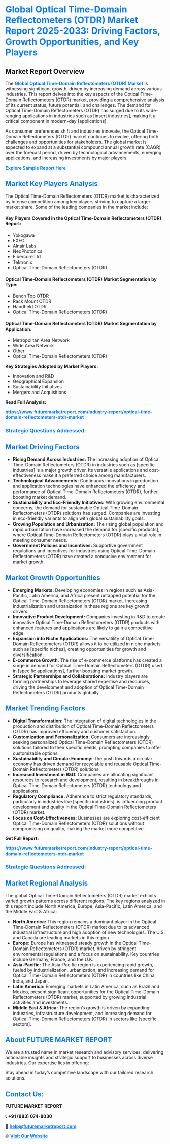 <h1 style="color: #007BFF;">Global Optical Time-Domain Reflectometers (OTDR) Market Report 2025-2033: Driving Factors, Growth Opportunities, and Key Players</h1>

<section id="overview">
<h2>Market Report Overview</h2>
<p>The <a href="https://www.futuremarketreport.com/industry-report/optical-time-domain-reflectometers-otdr-market" style="color: #007BFF; text-decoration: none;"><strong>Global Optical Time-Domain Reflectometers (OTDR) Market</strong></a> is witnessing significant growth, driven by increasing demand across various industries. This report delves into the key aspects of the Optical Time-Domain Reflectometers (OTDR) market, providing a comprehensive analysis of its current status, future potential, and challenges. The demand for Optical Time-Domain Reflectometers (OTDR) has surged due to its wide-ranging applications in industries such as [insert industries], making it a critical component in modern-day [applications].</p>
<p>As consumer preferences shift and industries innovate, the Optical Time-Domain Reflectometers (OTDR) market continues to evolve, offering both challenges and opportunities for stakeholders. The global market is expected to expand at a substantial compound annual growth rate (CAGR) over the forecast period, driven by technological advancements, emerging applications, and increasing investments by major players.</p>
</section>

<section id="overview">
<p><a href="https://www.futuremarketreport.com/request-sample/reportId=110447" style="color: #007BFF; text-decoration: none;"><strong>Explore Sample Report Here</strong></a></p>
</section>

<section id="key-players">
<h2 style="color: #007BFF;">Market Key Players Analysis</h2>
<p>The Optical Time-Domain Reflectometers (OTDR) market is characterized by intense competition among key players striving to capture a larger market share. Some of the leading companies in the market include:</p>
<h4>Key Players Covered in the Optical Time-Domain Reflectometers (OTDR) Report:</h4>
<ul><li>Yokogawa</li><li>EXFO</li><li>Alnair Labs</li><li>NeoPhotonics</li><li>Fibercore Ltd</li><li>Tektronix</li><li>Optical Time-Domain Reflectometers (OTDR)</li></ul>
<h4>Optical Time-Domain Reflectometers (OTDR) Market Segmentation by Type:</h4>
<ul><li>Bench Top OTDR</li><li>Rack Mount OTDR</li><li>Handheld OTDR</li><li>Optical Time-Domain Reflectometers (OTDR)</li></ul>

<h4>Optical Time-Domain Reflectometers (OTDR) Market Segmentation by Application:</h4>
<ul><li>Metropolitan Area Network</li><li>Wide Area Network</li><li>Other</li><li>Optical Time-Domain Reflectometers (OTDR)</li></ul>
<p><strong>Key Strategies Adopted by Market Players:</strong></p>
<ul>
<li>Innovation and R&D</li>
<li>Geographical Expansion</li>
<li>Sustainability Initiatives</li>
<li>Mergers and Acquisitions</li>
</ul>
</section>

<section>
<p><strong>Read Full Analysis: </strong></p><a href="https://www.futuremarketreport.com/industry-report/optical-time-domain-reflectometers-otdr-market" style="color: #007BFF; text-decoration: none;"><strong>https://www.futuremarketreport.com/industry-report/optical-time-domain-reflectometers-otdr-market</strong></a>
<h3 style="color: #007BFF;">Strategic Questions Addressed:</h3>
</section>

<section id="driving-factors">
<h2 style="color: #007BFF;">Market Driving Factors</h2>
<ul>
<li><strong>Rising Demand Across Industries:</strong> The increasing adoption of Optical Time-Domain Reflectometers (OTDR) in industries such as [specific industries] is a major growth driver. Its versatile applications and cost-effectiveness make it a preferred choice among manufacturers.</li>
<li><strong>Technological Advancements:</strong> Continuous innovations in production and application technologies have enhanced the efficiency and performance of Optical Time-Domain Reflectometers (OTDR), further boosting market demand.</li>
<li><strong>Sustainability and Eco-Friendly Initiatives:</strong> With growing environmental concerns, the demand for sustainable Optical Time-Domain Reflectometers (OTDR) solutions has surged. Companies are investing in eco-friendly variants to align with global sustainability goals.</li>
<li><strong>Growing Population and Urbanization:</strong> The rising global population and rapid urbanization have increased the demand for [specific products], where Optical Time-Domain Reflectometers (OTDR) plays a vital role in meeting consumer needs.</li>
<li><strong>Government Policies and Incentives:</strong> Supportive government regulations and incentives for industries using Optical Time-Domain Reflectometers (OTDR) have created a conducive environment for market growth.</li>
</ul>
</section>

<section id="growth-opportunities">
<h2 style="color: #007BFF;">Market Growth Opportunities</h2>
<ul>
<li><strong>Emerging Markets:</strong> Developing economies in regions such as Asia-Pacific, Latin America, and Africa present untapped potential for the Optical Time-Domain Reflectometers (OTDR) market. Increasing industrialization and urbanization in these regions are key growth drivers.</li>
<li><strong>Innovative Product Development:</strong> Companies investing in R&D to create innovative Optical Time-Domain Reflectometers (OTDR) products with enhanced features and applications are likely to gain a competitive edge.</li>
<li><strong>Expansion into Niche Applications:</strong> The versatility of Optical Time-Domain Reflectometers (OTDR) allows it to be utilized in niche markets such as [specific niches], creating opportunities for growth and diversification.</li>
<li><strong>E-commerce Growth:</strong> The rise of e-commerce platforms has created a surge in demand for Optical Time-Domain Reflectometers (OTDR) used in [specific applications], further boosting market growth.</li>
<li><strong>Strategic Partnerships and Collaborations:</strong> Industry players are forming partnerships to leverage shared expertise and resources, driving the development and adoption of Optical Time-Domain Reflectometers (OTDR) products globally.</li>
</ul>
</section>

<section id="trending-factors">
<h2 style="color: #007BFF;">Market Trending Factors</h2>
<ul>
<li><strong>Digital Transformation:</strong> The integration of digital technologies in the production and distribution of Optical Time-Domain Reflectometers (OTDR) has improved efficiency and customer satisfaction.</li>
<li><strong>Customization and Personalization:</strong> Consumers are increasingly seeking personalized Optical Time-Domain Reflectometers (OTDR) solutions tailored to their specific needs, prompting companies to offer customizable options.</li>
<li><strong>Sustainability and Circular Economy:</strong> The push towards a circular economy has driven demand for recyclable and reusable Optical Time-Domain Reflectometers (OTDR) solutions.</li>
<li><strong>Increased Investment in R&D:</strong> Companies are allocating significant resources to research and development, resulting in breakthroughs in Optical Time-Domain Reflectometers (OTDR) technology and applications.</li>
<li><strong>Regulatory Compliance:</strong> Adherence to strict regulatory standards, particularly in industries like [specific industries], is influencing product development and quality in the Optical Time-Domain Reflectometers (OTDR) market.</li>
<li><strong>Focus on Cost-Effectiveness:</strong> Businesses are exploring cost-efficient Optical Time-Domain Reflectometers (OTDR) solutions without compromising on quality, making the market more competitive.</li>
</ul>
</section>

<section>
<p><strong>Get Full Report: </strong></p><a href="https://www.futuremarketreport.com/industry-report/optical-time-domain-reflectometers-otdr-market" style="color: #007BFF; text-decoration: none;"><strong>https://www.futuremarketreport.com/industry-report/optical-time-domain-reflectometers-otdr-market</strong></a>
<h3 style="color: #007BFF;">Strategic Questions Addressed:</h3>
</section>


<section id="regional-analysis">
<h2 style="color: #007BFF;">Market Regional Analysis</h2>
<p>The global Optical Time-Domain Reflectometers (OTDR) market exhibits varied growth patterns across different regions. The key regions analyzed in this report include North America, Europe, Asia-Pacific, Latin America, and the Middle East & Africa:</p>
<ul>
<li><strong>North America:</strong> This region remains a dominant player in the Optical Time-Domain Reflectometers (OTDR) market due to its advanced industrial infrastructure and high adoption of new technologies. The U.S. and Canada are leading markets in this region.</li>
<li><strong>Europe:</strong> Europe has witnessed steady growth in the Optical Time-Domain Reflectometers (OTDR) market, driven by stringent environmental regulations and a focus on sustainability. Key countries include Germany, France, and the U.K.</li>
<li><strong>Asia-Pacific:</strong> The Asia-Pacific region is experiencing rapid growth, fueled by industrialization, urbanization, and increasing demand for Optical Time-Domain Reflectometers (OTDR) in countries like China, India, and Japan.</li>
<li><strong>Latin America:</strong> Emerging markets in Latin America, such as Brazil and Mexico, present significant opportunities for the Optical Time-Domain Reflectometers (OTDR) market, supported by growing industrial activities and investments.</li>
<li><strong>Middle East & Africa:</strong> The region’s growth is driven by expanding industries, infrastructure development, and increasing demand for Optical Time-Domain Reflectometers (OTDR) in sectors like [specific sectors].</li>
</ul>
</section>

<footer>
<h2 style="color: #007BFF;">About FUTURE MARKET REPORT</h2>
<p>We are a trusted name in market research and advisory services, delivering actionable insights and strategic support to businesses across diverse industries. Our expertise lies in offering:</p>

<p>Stay ahead in today’s competitive landscape with our tailored research solutions.</p>

<h2 style="color: #007BFF;">Contact Us:</h2>
<p><strong>FUTURE MARKET REPORT</strong></p>
<p>📞 <strong>+91 (883) 074-8030</strong></p>
<p>📧 <strong><a href="mailto:help@futuremarketreport.com" style="color: #007BFF;">help@futuremarketreport.com</a></strong></p>
<p>🌐 <strong><a href="https://www.futuremarketreport.com/" style="color: #007BFF;">Visit Our Website</a></strong></p>
</footer>